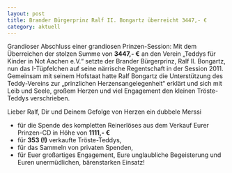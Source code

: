 ```yaml
---
layout: post
title: Brander Bürgerprinz Ralf II. Bongartz überreicht 3447,- €
category: aktuell
---
```


Grandioser Abschluss einer grandiosen Prinzen-Session: Mit dem Überreichen der stolzen Summe von **3447,- €** an den Verein „Teddys für Kinder in Not Aachen e.V.“ setzte der Brander Bürgerprinz, Ralf II. Bongartz, nun das I-Tüpfelchen auf seine närrische Regentschaft in der Session 2011. Gemeinsam mit seinem Hofstaat hatte Ralf Bongartz die Unterstützung des Teddy-Vereins zur „prinzlichen Herzensangelegenheit“ erklärt und sich mit Leib und Seele, großem Herzen und viel Engagement den kleinen Tröste-Teddys verschrieben.

Lieber Ralf, Dir und Deinem Gefolge von Herzen ein dubbele Merssi

* für die Spende des kompletten Reinerlöses aus dem Verkauf Eurer Prinzen-CD in Höhe von **1111,- €**
* für **353 (!)** verkaufte Tröste-Teddys,
* für das Sammeln von privaten Spenden,
* für Euer großartiges Engagement, Eure unglaubliche Begeisterung und Euren unermüdlichen, bärenstarken Einsatz!
